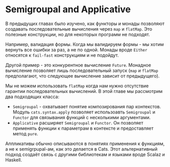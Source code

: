# Semigroupal and Applicative

В предыдущих главах было изучено, как функторы и монады позволяют создавать последовательные вычисления через `map` и `flatMap`. Это полезные конструкции, но для некоторых программ не подходят.

Например, валидация формы. Когда мы валидируем формы - мы хотим вернуть все ошибки за раз, а не по одной. Монады вроде `Either` относятся к `fail-fast` конструкциям и не подойдут.

Другой пример - это конкурентное вычисление `Future`. Монадное вычисление позволяет лишь последовательный запуск (`map` и `flatMap` предполагают, что следующее вычисление зависит от предыдущего).

Мы не можем использовать `flatMap` когда нам нужно отсутствие гарантии последовательных вычислений. В этой главе мы рассмотрим два подходящих класса:

- `Semigroupal` - охватывает понятие композирования пар контекстов. Модуль `cats.syntax.apply` позволяет использоавть `Semigroupal` и `Functor` для связывания функций с несколькими аргументами.
- `Applicative` расширяет `Semigroupal` и `Functor`. Он позволяет применять функции к параметрам в контексте и предоставляет метод `pure`.

Аппликативы обычно описываются в понятиях применения к функциям, а не к semigrpupal-ам, как это делается в Cats. Этот альтернативный подход создаёт связь с другими библиотекам и языками вроде Scalaz и Haskell.
